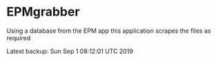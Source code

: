 # EPMgrabber
Using a database from the EPM app this application scrapes the files as required


Latest backup: Sun Sep 1 08:12:01 UTC 2019
